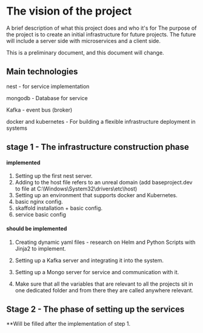 
# The vision of the project

A brief description of what this project does and who it's for
The purpose of the project is to create an initial infrastructure for future projects.
The future will include a server side with microservices and a client side.

This is a preliminary document, and this document will change.

## Main technologies
nest - for service implementation

mongodb - Database for service

Kafka - event bus (broker) 

docker and kubernetes - For building a flexible infrastructure deployment in systems

## stage 1 - The infrastructure construction phase

#### implemented 
1. Setting up the first nest server.
2. Adding to the host file refers to an unreal domain (add baseproject.dev to file at C:\Windows\System32\drivers\etc\host)
3. Setting up an environment that supports docker and Kubernetes.
4. basic nginx config.
5. skaffold installation + basic config.
6. service basic config



#### should be implemented 

1. Creating dynamic yaml files - research on Helm and Python Scripts with Jinja2 to implement.

2. Setting up a Kafka server and integrating it into the system.

3. Setting up a Mongo server for service and communication with it.

4. Make sure that all the variables that are relevant to all the projects sit in one dedicated folder and from there they are called anywhere relevant.
## Stage 2 - The phase of setting up the services
 
 **Will be filled after the implementation of step 1.
